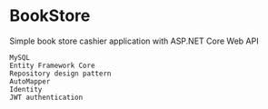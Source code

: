 # BookStore
Simple book store cashier application with ASP.NET Core Web API

    MySQL
    Entity Framework Core
    Repository design pattern
    AutoMapper
    Identity
    JWT authentication
